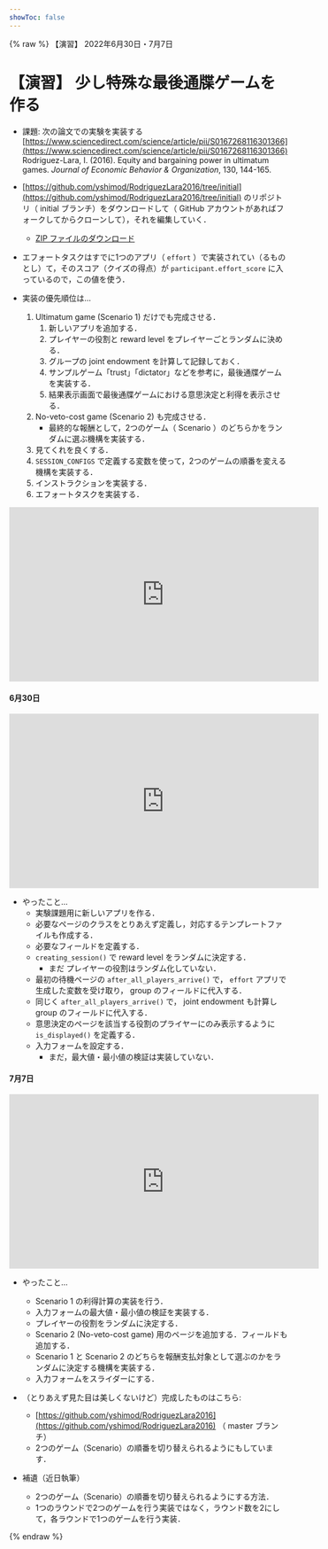```yaml
---
showToc: false
---
```


{% raw %}
【演習】 2022年6月30日・7月7日

# 【演習】 少し特殊な最後通牒ゲームを作る

- 課題: 次の論文での実験を実装する  
[https://www.sciencedirect.com/science/article/pii/S0167268116301366](https://www.sciencedirect.com/science/article/pii/S0167268116301366)  
Rodriguez-Lara, I. (2016). Equity and bargaining power in ultimatum games.
*Journal of Economic Behavior & Organization*, 130, 144-165.


- [https://github.com/yshimod/RodriguezLara2016/tree/initial](https://github.com/yshimod/RodriguezLara2016/tree/initial) のリポジトリ（ initial ブランチ）をダウンロードして（ GitHub アカウントがあればフォークしてからクローンして），それを編集していく．
    - [ZIP ファイルのダウンロード](https://github.com/yshimod/RodriguezLara2016/archive/refs/heads/initial.zip)


- エフォートタスクはすでに1つのアプリ（ `effort` ）で実装されてい（るものとし）て，そのスコア（クイズの得点）が `participant.effort_score` に入っているので，この値を使う．

- 実装の優先順位は...
    1. Ultimatum game (Scenario 1) だけでも完成させる．
        1. 新しいアプリを追加する．
        1. プレイヤーの役割と reward level をプレイヤーごとランダムに決める．
        1. グループの joint endowment を計算して記録しておく．
        1. サンプルゲーム「trust」「dictator」などを参考に，最後通牒ゲームを実装する．
        1. 結果表示画面で最後通牒ゲームにおける意思決定と利得を表示させる．
    1. No-veto-cost game (Scenario 2) も完成させる．
        - 最終的な報酬として，2つのゲーム（ Scenario ）のどちらかをランダムに選ぶ機構を実装する．
    1. 見てくれを良くする．
    1. `SESSION_CONFIGS` で定義する変数を使って，2つのゲームの順番を変える機構を実装する．
    1. インストラクションを実装する．
    1. エフォートタスクを実装する．



<p class="ytubevideo"><iframe width="560" height="315" src="https://www.youtube.com/embed/nZLnngQsWes?rel=0&enablejsapi=1&origin=https://yshimod.github.io/" title="YouTube video player" frameborder="0" allow="accelerometer; autoplay; clipboard-write; encrypted-media; gyroscope; picture-in-picture" allowfullscreen></iframe></p>



#### 6月30日

<p class="ytubevideo"><iframe width="560" height="315" src="https://www.youtube.com/embed/ka8scVX9YzY?rel=0&enablejsapi=1&origin=https://yshimod.github.io/" title="YouTube video player" frameborder="0" allow="accelerometer; autoplay; clipboard-write; encrypted-media; gyroscope; picture-in-picture" allowfullscreen></iframe></p>


- やったこと...
    - 実験課題用に新しいアプリを作る．
    - 必要なページのクラスをとりあえず定義し，対応するテンプレートファイルも作成する．
    - 必要なフィールドを定義する．
    - `creating_session()` で reward level をランダムに決定する．
        - まだ プレイヤーの役割はランダム化していない．
    - 最初の待機ページの `after_all_players_arrive()` で， `effort` アプリで生成した変数を受け取り， group のフィールドに代入する．
    - 同じく `after_all_players_arrive()` で， joint endowment も計算し group のフィールドに代入する．
    - 意思決定のページを該当する役割のプライヤーにのみ表示するように `is_displayed()` を定義する．
    - 入力フォームを設定する．
        - まだ，最大値・最小値の検証は実装していない．


#### 7月7日

<p class="ytubevideo"><iframe width="560" height="315" src="https://www.youtube.com/embed/nU4EayIL9Cc?rel=0&enablejsapi=1&origin=https://yshimod.github.io/" title="YouTube video player" frameborder="0" allow="accelerometer; autoplay; clipboard-write; encrypted-media; gyroscope; picture-in-picture" allowfullscreen></iframe></p>


- やったこと...
    - Scenario 1 の利得計算の実装を行う．
    - 入力フォームの最大値・最小値の検証を実装する．
    - プレイヤーの役割をランダムに決定する．
    - Scenario 2 (No-veto-cost game) 用のページを追加する．フィールドも追加する．
    - Scenario 1 と Scenario 2 のどちらを報酬支払対象として選ぶのかをランダムに決定する機構を実装する．
    - 入力フォームをスライダーにする．


- （とりあえず見た目は美しくないけど）完成したものはこちら:
    - [https://github.com/yshimod/RodriguezLara2016](https://github.com/yshimod/RodriguezLara2016) （ master ブランチ）
    - 2つのゲーム（Scenario）の順番を切り替えられるようにもしています．


- 補遺（近日執筆）
    - 2つのゲーム（Scenario）の順番を切り替えられるようにする方法．
    - 1つのラウンドで2つのゲームを行う実装ではなく，ラウンド数を2にして，各ラウンドで1つのゲームを行う実装．




{% endraw %}
